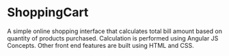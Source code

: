 # ShoppingCart
A simple online shopping interface that calculates total bill amount based on quantity of products purchased. Calculation is performed using Angular JS Concepts.
Other front end features are built using HTML and CSS.

